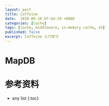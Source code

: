```yaml
---
layout: post
title: Caffeine
date:  2018-09-10 07:44:19 +0800
categories: [Cache]
tags: [cache, middleware, in-memory cache, sh]
published: false
excerpt: Caffeine 入门学习
---
```


# MapDB

# 参考资料

* any list
{:toc}
